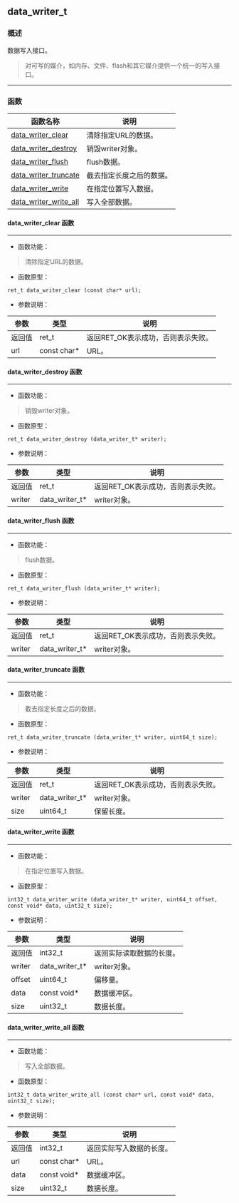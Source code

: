 ## data\_writer\_t
### 概述
数据写入接口。

>对可写的媒介，如内存、文件、flash和其它媒介提供一个统一的写入接口。
----------------------------------
### 函数
<p id="data_writer_t_methods">

| 函数名称 | 说明 | 
| -------- | ------------ | 
| <a href="#data_writer_t_data_writer_clear">data\_writer\_clear</a> | 清除指定URL的数据。 |
| <a href="#data_writer_t_data_writer_destroy">data\_writer\_destroy</a> | 销毁writer对象。 |
| <a href="#data_writer_t_data_writer_flush">data\_writer\_flush</a> | flush数据。 |
| <a href="#data_writer_t_data_writer_truncate">data\_writer\_truncate</a> | 截去指定长度之后的数据。 |
| <a href="#data_writer_t_data_writer_write">data\_writer\_write</a> | 在指定位置写入数据。 |
| <a href="#data_writer_t_data_writer_write_all">data\_writer\_write\_all</a> | 写入全部数据。 |
#### data\_writer\_clear 函数
-----------------------

* 函数功能：

> <p id="data_writer_t_data_writer_clear">清除指定URL的数据。

* 函数原型：

```
ret_t data_writer_clear (const char* url);
```

* 参数说明：

| 参数 | 类型 | 说明 |
| -------- | ----- | --------- |
| 返回值 | ret\_t | 返回RET\_OK表示成功，否则表示失败。 |
| url | const char* | URL。 |
#### data\_writer\_destroy 函数
-----------------------

* 函数功能：

> <p id="data_writer_t_data_writer_destroy">销毁writer对象。

* 函数原型：

```
ret_t data_writer_destroy (data_writer_t* writer);
```

* 参数说明：

| 参数 | 类型 | 说明 |
| -------- | ----- | --------- |
| 返回值 | ret\_t | 返回RET\_OK表示成功，否则表示失败。 |
| writer | data\_writer\_t* | writer对象。 |
#### data\_writer\_flush 函数
-----------------------

* 函数功能：

> <p id="data_writer_t_data_writer_flush">flush数据。

* 函数原型：

```
ret_t data_writer_flush (data_writer_t* writer);
```

* 参数说明：

| 参数 | 类型 | 说明 |
| -------- | ----- | --------- |
| 返回值 | ret\_t | 返回RET\_OK表示成功，否则表示失败。 |
| writer | data\_writer\_t* | writer对象。 |
#### data\_writer\_truncate 函数
-----------------------

* 函数功能：

> <p id="data_writer_t_data_writer_truncate">截去指定长度之后的数据。

* 函数原型：

```
ret_t data_writer_truncate (data_writer_t* writer, uint64_t size);
```

* 参数说明：

| 参数 | 类型 | 说明 |
| -------- | ----- | --------- |
| 返回值 | ret\_t | 返回RET\_OK表示成功，否则表示失败。 |
| writer | data\_writer\_t* | writer对象。 |
| size | uint64\_t | 保留长度。 |
#### data\_writer\_write 函数
-----------------------

* 函数功能：

> <p id="data_writer_t_data_writer_write">在指定位置写入数据。

* 函数原型：

```
int32_t data_writer_write (data_writer_t* writer, uint64_t offset, const void* data, uint32_t size);
```

* 参数说明：

| 参数 | 类型 | 说明 |
| -------- | ----- | --------- |
| 返回值 | int32\_t | 返回实际读取数据的长度。 |
| writer | data\_writer\_t* | writer对象。 |
| offset | uint64\_t | 偏移量。 |
| data | const void* | 数据缓冲区。 |
| size | uint32\_t | 数据长度。 |
#### data\_writer\_write\_all 函数
-----------------------

* 函数功能：

> <p id="data_writer_t_data_writer_write_all">写入全部数据。

* 函数原型：

```
int32_t data_writer_write_all (const char* url, const void* data, uint32_t size);
```

* 参数说明：

| 参数 | 类型 | 说明 |
| -------- | ----- | --------- |
| 返回值 | int32\_t | 返回实际写入数据的长度。 |
| url | const char* | URL。 |
| data | const void* | 数据缓冲区。 |
| size | uint32\_t | 数据长度。 |
